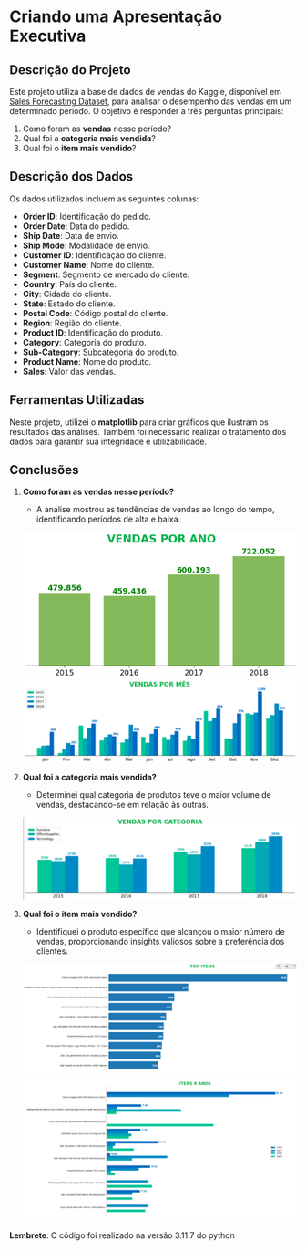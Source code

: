 
# Criando uma Apresentação Executiva

## Descrição do Projeto

Este projeto utiliza a base de dados de vendas do Kaggle, disponível em [Sales Forecasting Dataset](https://www.kaggle.com/datasets/rohitsahoo/sales-forecasting), para analisar o desempenho das vendas em um determinado período. O objetivo é responder a três perguntas principais:

1. Como foram as **vendas** nesse período?
2. Qual foi a **categoria mais vendida**?
3. Qual foi o **item mais vendido**?

## Descrição dos Dados

Os dados utilizados incluem as seguintes colunas:

- **Order ID**: Identificação do pedido.
- **Order Date**: Data do pedido.
- **Ship Date**: Data de envio.
- **Ship Mode**: Modalidade de envio.
- **Customer ID**: Identificação do cliente.
- **Customer Name**: Nome do cliente.
- **Segment**: Segmento de mercado do cliente.
- **Country**: País do cliente.
- **City**: Cidade do cliente.
- **State**: Estado do cliente.
- **Postal Code**: Código postal do cliente.
- **Region**: Região do cliente.
- **Product ID**: Identificação do produto.
- **Category**: Categoria do produto.
- **Sub-Category**: Subcategoria do produto.
- **Product Name**: Nome do produto.
- **Sales**: Valor das vendas.

## Ferramentas Utilizadas

Neste projeto, utilizei o **matplotlib** para criar gráficos que ilustram os resultados das análises. Também foi necessário realizar o tratamento dos dados para garantir sua integridade e utilizabilidade.

## Conclusões

1. **Como foram as vendas nesse período?**
    - A análise mostrou as tendências de vendas ao longo do tempo, identificando períodos de alta e baixa.

    ![Gráfico de Vendas](images/vendasxano.png)
    ![Gráfico de Vendas](images/vendasxmes.png)


2. **Qual foi a categoria mais vendida?**
    - Determinei qual categoria de produtos teve o maior volume de vendas, destacando-se em relação às outras.

    ![Gráfico de Vendas](images/vendasxcate.png)


3. **Qual foi o item mais vendido?**
    - Identifiquei o produto específico que alcançou o maior número de vendas, proporcionando insights valiosos sobre a preferência dos clientes.
    
    ![Gráfico de Vendas](images/topitens.png)
    ![Gráfico de Vendas](images/itensxanos.png)



**Lembrete**: O código foi realizado na versão 3.11.7 do python
